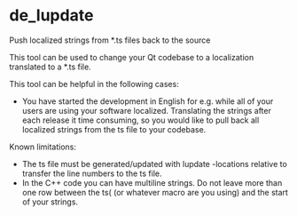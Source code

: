 # de_lupdate
Push localized strings from *.ts files back to the source

This tool can be used to change your Qt codebase to a localization translated to a *.ts file.

This tool can be helpful in the following cases:
- You have started the development in English for e.g. while all of your users are using your software localized. 
Translating the strings after each release it time consuming, so you would like to pull back all localized strings from
the ts file to your codebase. 

Known limitations:
- The ts file must be generated/updated  with lupdate -locations relative to transfer the line numbers to the ts file.
- In the C++ code you can have multiline strings. Do not leave more than one row between the ts( (or whatever macro are you using) 
and the start of your strings.
